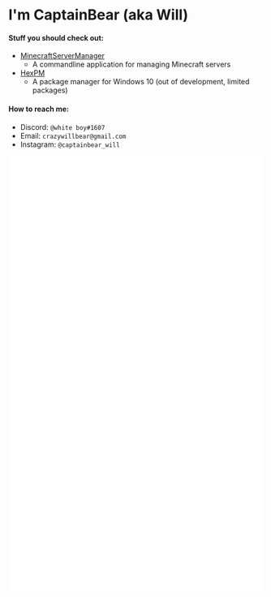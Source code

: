 # I'm CaptainBear (aka Will)

#### Stuff you should check out:
- [MinecraftServerManager](https://github.com/CrazyWillBear/MinecraftServerManager)
   - A commandline application for managing Minecraft servers
- [HexPM](https://github.com/CrazyWillBear/HexPM)
   - A package manager for Windows 10 (out of development, limited packages)

#### How to reach me:
- Discord: `@white boy#1607`
- Email: `crazywillbear@gmail.com`
- Instagram: `@captainbear_will`

![alt text](https://github.com/CrazyWillBear/CrazyWillBear/blob/main/github-metrics.svg)

